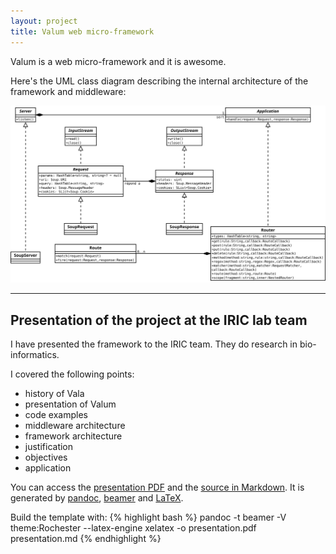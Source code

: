 ```yaml
---
layout: project
title: Valum web micro-framework
---
```


Valum is a web micro-framework and it is awesome.

Here's the UML class diagram describing the internal architecture of the
framework and middleware:

<a href="/projects/valum/valum-class-diagram.svg"><img class="img-responsive" src="/projects/valum/valum-class-diagram.svg"></a>

-------------------------------------------------------------------------------

Presentation of the project at the IRIC lab team
------------------------------------------------

I have presented the framework to the IRIC team. They do research in
bio-informatics.

I covered the following points:

 - history of Vala
 - presentation of Valum
 - code examples
 - middleware architecture
 - framework architecture
 - justification
 - objectives
 - application

You can access the [presentation PDF](presentation.pdf) and the
[source in Markdown](presentation.md). It is generated by
[pandoc](http://pandoc.org),
[beamer](http://www.ctan.org/tex-archive/macros/latex/contrib/beamer/) and
[LaTeX](http://www.latex-project.org/).

Build the template with:
{% highlight bash %}
pandoc -t beamer -V theme:Rochester --latex-engine xelatex -o presentation.pdf presentation.md
{% endhighlight %}

